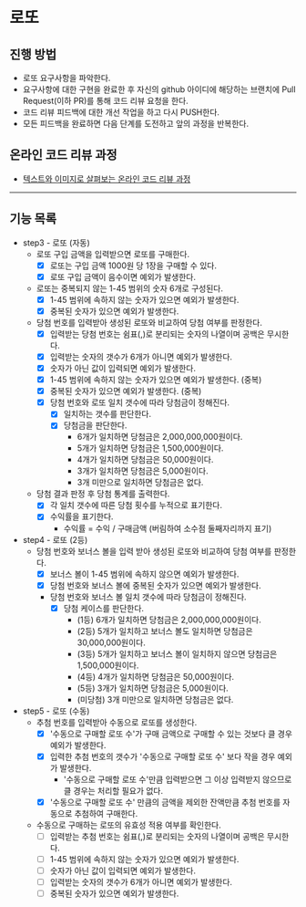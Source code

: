 # 로또
## 진행 방법
* 로또 요구사항을 파악한다.
* 요구사항에 대한 구현을 완료한 후 자신의 github 아이디에 해당하는 브랜치에 Pull Request(이하 PR)를 통해 코드 리뷰 요청을 한다.
* 코드 리뷰 피드백에 대한 개선 작업을 하고 다시 PUSH한다.
* 모든 피드백을 완료하면 다음 단계를 도전하고 앞의 과정을 반복한다.

## 온라인 코드 리뷰 과정
* [텍스트와 이미지로 살펴보는 온라인 코드 리뷰 과정](https://github.com/next-step/nextstep-docs/tree/master/codereview)

---

## 기능 목록
* step3 - 로또 (자동)
  * 로또 구입 금액을 입력받으면 로또를 구매한다.
    * [x] 로또는 구입 금액 1000원 당 1장을 구매할 수 있다.
    * [x] 로또 구입 금액이 음수이면 예외가 발생한다.
  * 로또는 중복되지 않는 1-45 범위의 숫자 6개로 구성된다.
    * [x] 1-45 범위에 속하지 않는 숫자가 있으면 예외가 발생한다.
    * [x] 중복된 숫자가 있으면 예외가 발생한다.
  * 당첨 번호를 입력받아 생성된 로또와 비교하여 당첨 여부를 판정한다.
    * [x] 입력받는 당첨 번호는 쉼표(,)로 분리되는 숫자의 나열이며 공백은 무시한다.
    * [x] 입력받는 숫자의 갯수가 6개가 아니면 예외가 발생한다.
    * [x] 숫자가 아닌 값이 입력되면 예외가 발생한다.
    * [x] 1-45 범위에 속하지 않는 숫자가 있으면 예외가 발생한다. (중복)
    * [x] 중복된 숫자가 있으면 예외가 발생한다. (중복)
    * [x] 당첨 번호와 로또 일치 갯수에 따라 당첨금이 정해진다.
      * [x] 일치하는 갯수를 판단한다.
      * [x] 당첨금을 판단한다.
        * 6개가 일치하면 당첨금은 2,000,000,000원이다.
        * 5개가 일치하면 당첨금은 1,500,000원이다.
        * 4개가 일치하면 당첨금은 50,000원이다.
        * 3개가 일치하면 당첨금은 5,000원이다.
        * 3개 미만으로 일치하면 당첨금은 없다.
  * 당첨 결과 판정 후 당첨 통계를 출력한다.
    * [x] 각 일치 갯수에 따른 당첨 횟수를 누적으로 표기한다.
    * [x] 수익률을 표기한다.
      * 수익률 = 수익 / 구매금액 (버림하여 소수점 둘째자리까지 표기)
* step4 - 로또 (2등)
  * 당첨 번호와 보너스 볼을 입력 받아 생성된 로또와 비교하여 당첨 여부를 판정한다.
    * [x] 보너스 볼이 1-45 범위에 속하지 않으면 예외가 발생한다.
    * [x] 당첨 번호와 보너스 볼에 중복된 숫자가 있으면 예외가 발생한다.
    * 당첨 번호와 보너스 볼 일치 갯수에 따라 당첨금이 정해진다.
      * [x] 당첨 케이스를 판단한다.
        * (1등) 6개가 일치하면 당첨금은 2,000,000,000원이다.
        * (2등) 5개가 일치하고 보너스 볼도 일치하면 당첨금은 30,000,000원이다.
        * (3등) 5개가 일치하고 보너스 볼이 일치하지 않으면 당첨금은 1,500,000원이다.
        * (4등) 4개가 일치하면 당첨금은 50,000원이다.
        * (5등) 3개가 일치하면 당첨금은 5,000원이다.
        * (미당첨) 3개 미만으로 일치하면 당첨금은 없다.
* step5 - 로또 (수동)
  * 추첨 번호를 입력받아 수동으로 로또를 생성한다.
    * [x] '수동으로 구매할 로또 수'가 구매 금액으로 구매할 수 있는 것보다 클 경우 예외가 발생한다.
    * [x] 입력한 추첨 번호의 갯수가 '수동으로 구매할 로또 수' 보다 작을 경우 예외가 발생한다.
      * '수동으로 구매할 로또 수'만큼 입력받으면 그 이상 입력받지 않으므로 클 경우는 처리할 필요가 없다.
    * [x] '수동으로 구매할 로또 수' 만큼의 금액을 제외한 잔액만큼 추첨 번호를 자동으로 추첨하여 구매한다.
  * 수동으로 구매하는 로또의 유효성 적용 여부를 확인한다.
    * [ ] 입력받는 추첨 번호는 쉼표(,)로 분리되는 숫자의 나열이며 공백은 무시한다.
    * [ ] 1-45 범위에 속하지 않는 숫자가 있으면 예외가 발생한다.
    * [ ] 숫자가 아닌 값이 입력되면 예외가 발생한다.
    * [ ] 입력받는 숫자의 갯수가 6개가 아니면 예외가 발생한다.
    * [ ] 중복된 숫자가 있으면 예외가 발생한다.